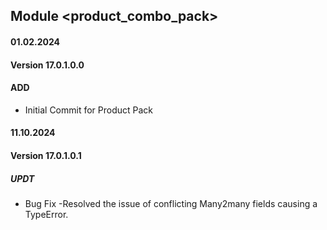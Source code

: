 ## Module <product_combo_pack>

#### 01.02.2024
#### Version 17.0.1.0.0
#### ADD
- Initial Commit for Product Pack

#### 11.10.2024
#### Version 17.0.1.0.1
##### UPDT
- Bug Fix -Resolved the issue of conflicting Many2many fields causing a TypeError.